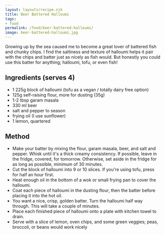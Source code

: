 ```yaml
---
layout: layouts/recipe.njk
title: Beer Battered Halloumi
tags:
- food
permalink: /food/beer-battered-halloumi/
image: beer-battered-halloumi.jpg
---
```


Growing up by the sea caused me to become a great lover of battered fish and chunky chips. I find the saltiness and texture of halloumi helps it pair with the chips and batter just as nicely as fish would. But honestly you could use this batter for anything; halloumi, tofu, or even fish!

## Ingredients (serves 4)
- 1 225g block of halloumi (tofu as a vegan / totally dairy free option)
- 125g self-raising flour, more for dusting (35g)
- 1-2 tbsp garam masala
- 330 ml beer
- salt and pepper to season
- frying oil (I use sunflower)
- 1 lemon, quartered

## Method
- Make your batter by mixing the flour, garam masala, beer, and salt and pepper. Whisk until it's a thick creamy consistency. If possible, leave in the fridge, covered, for tomorrow. Otherwise, set aside in the fridge for as long as possible, minimum of 30 minutes.
- Cut the block of halloumi into 9 or 10 slices. If you're using tofu, press for half an hour first.
- Heat enough oil in the bottom of a wok or small frying pan to cover the halloumi.
- Coat each piece of halloumi in the dusting flour, then the batter before placing it into the hot oil.
- You want a nice, crisp, golden batter. Turn the halloumi half way through. This will take a couple of minutes.
- Place each finished piece of halloumi onto a plate with kitchen towel to drain.
- Serve with a slice of lemon, oven chips, and some green veggies; peas, broccoli, or beans would work nicely
